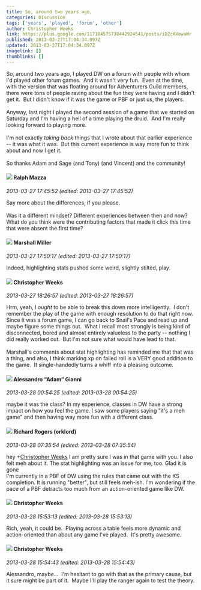 ```yaml
---
title: So, around two years ago,
categories: Discussion
tags: ['years', 'played', 'forum', 'other']
author: Christopher Weeks
link: https://plus.google.com/117184575738442924541/posts/iDZcKVowaWr
published: 2013-03-27T17:04:34.097Z
updated: 2013-03-27T17:04:34.097Z
imagelink: []
thumblinks: []
---
```


So, around two years ago, I played DW on a forum with people with whom I&#39;d played other forum games.  And it wasn&#39;t very fun.  Even at the time, with the version that was floating around for Adventurers Guild members, there were tons of people raving about the fun they were having and I didn&#39;t get it.  But I didn&#39;t know if it was the game or PBF or just us, the players.<br /><br />Anyway, last night I played the second session of a game that we started on Saturday and I&#39;m having a hell of a time playing the druid.  And I&#39;m really looking forward to playing more.<br /><br />I&#39;m not exactly <i>taking back</i> things that I wrote about that earlier experience -- it was what it was.  But this current experience is way more fun to think about and now I get it.<br /><br />So thanks Adam and Sage (and Tony) (and Vincent) and the community!
<div id='comment z12vtxgpxkbjfxhjq04cfjxxkmirtf442lg0k'>
  <h4><img src='{{site.baseurl}}//images/avatars/105931587145202142417_photo.jpg'> Ralph Mazza</h4>
      <p><cite>2013-03-27 17:45:52 (edited: 2013-03-27 17:45:52)</cite></p>
        <p>Say more about the differences, if you please.<br /><br />Was it a different mindset? Different experiences between then and now?  What do you think were the contributing factors that made it click this time that were absent the first time?</p>
</div>
        

<div id='comment z12vtxgpxkbjfxhjq04cfjxxkmirtf442lg0k'>
  <h4><img src='{{site.baseurl}}//images/avatars/113927217394445366066_photo.jpg'> Marshall Miller</h4>
      <p><cite>2013-03-27 17:50:17 (edited: 2013-03-27 17:50:17)</cite></p>
        <p>Indeed, highlighting stats pushed some weird, slightly stilted, play.</p>
</div>
        

<div id='comment z12vtxgpxkbjfxhjq04cfjxxkmirtf442lg0k'>
  <h4><img src='{{site.baseurl}}//images/avatars/117184575738442924541_photo.jpg'> Christopher Weeks</h4>
      <p><cite>2013-03-27 18:26:57 (edited: 2013-03-27 18:26:57)</cite></p>
        <p>Hrm, yeah, I <i>ought</i> to be able to break this down more intelligently.  I don&#39;t remember the play of the game with enough resolution to do that right now.  Since it was a forum game, I can go back to Snail&#39;s Pace and read up and maybe figure some things out.  What I recall most strongly is being kind of disconnected, bored and almost entirely valueless to the party -- nothing I did really worked out.  But I&#39;m not sure what would have lead to that.<br /><br />Marshall&#39;s comments about stat highlighting has reminded me that that was a thing, and also, I think marking xp on failed roll is a VERY good addition to the game.  It single-handedly turns a whiff into a pleasing outcome.</p>
</div>
        

<div id='comment z12vtxgpxkbjfxhjq04cfjxxkmirtf442lg0k'>
  <h4><img src='{{site.baseurl}}//images/avatars/106679386179477817028_photo.jpg'> Alessandro “Adam” Gianni</h4>
      <p><cite>2013-03-28 00:54:25 (edited: 2013-03-28 00:54:25)</cite></p>
        <p>maybe it was the class? In my experience, classes in DW have a strong impact on how you feel the game. I saw some players saying &quot;it&#39;s a meh game&quot; and then having way more fun with a different class.</p>
</div>
        

<div id='comment z12vtxgpxkbjfxhjq04cfjxxkmirtf442lg0k'>
  <h4><img src='{{site.baseurl}}//images/avatars/107546859603511405188_photo.jpg'> Richard Rogers (orklord)</h4>
      <p><cite>2013-03-28 07:35:54 (edited: 2013-03-28 07:35:54)</cite></p>
        <p>hey <span class="proflinkWrapper"><span class="proflinkPrefix">+</span><a class="proflink" href="https://plus.google.com/117184575738442924541" oid="117184575738442924541">Christopher Weeks</a></span> I am pretty sure I was in that game with you. I also felt meh about it. The stat highlighting was an issue for me, too. Glad it is gone<br />I&#39;m currently in a PBF of DW using the rules that came out with the KS completion. It is running &quot;better&quot;, but still feels meh-ish. I&#39;m wondering if the pace of a PBF detracts too much from an action-oriented game like DW.</p>
</div>
        

<div id='comment z12vtxgpxkbjfxhjq04cfjxxkmirtf442lg0k'>
  <h4><img src='{{site.baseurl}}//images/avatars/117184575738442924541_photo.jpg'> Christopher Weeks</h4>
      <p><cite>2013-03-28 15:53:13 (edited: 2013-03-28 15:53:13)</cite></p>
        <p>Rich, yeah, it could be.  Playing across a table feels more dynamic and action-oriented than about any game I&#39;ve played.  It&#39;s pretty awesome.</p>
</div>
        

<div id='comment z12vtxgpxkbjfxhjq04cfjxxkmirtf442lg0k'>
  <h4><img src='{{site.baseurl}}//images/avatars/117184575738442924541_photo.jpg'> Christopher Weeks</h4>
      <p><cite>2013-03-28 15:54:43 (edited: 2013-03-28 15:54:43)</cite></p>
        <p>Alessandro, maybe...  I&#39;m hesitant to go with that as the primary cause, but it sure might be part of it.  Maybe I&#39;ll play the ranger again to test the theory.</p>
</div>
        
